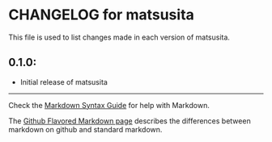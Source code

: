 # CHANGELOG for matsusita

This file is used to list changes made in each version of matsusita.

## 0.1.0:

* Initial release of matsusita

- - -
Check the [Markdown Syntax Guide](http://daringfireball.net/projects/markdown/syntax) for help with Markdown.

The [Github Flavored Markdown page](http://github.github/github-flavored-markdown/) describes the differences between markdown on github and standard markdown.

